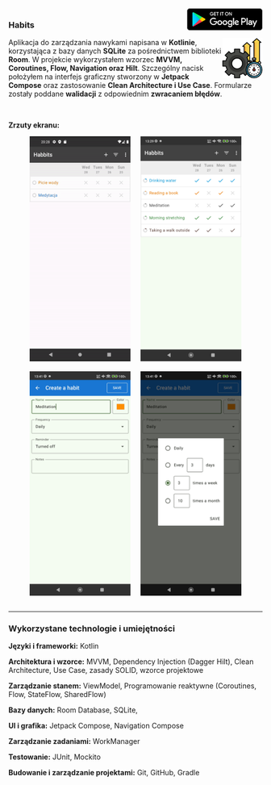 

<a href="https://play.google.com/store/apps/developer?id=anddev404">
    <img src="https://github.com/anddev404/TechNews/blob/main/images/Google_Play_Store_badge_EN.svg.png?raw=true" alt="Google Play Store Badge" width="150" align="right">
</a>


### Habits

<img src="https://github.com/anddev404/Habits/blob/main/screenshots/icon_habit.png?raw=true" alt="Habits Icon" width="80" align="right">

Aplikacja do zarządzania nawykami napisana w **Kotlinie**, korzystająca z bazy danych **SQLite** za pośrednictwem biblioteki **Room**. W projekcie wykorzystałem wzorzec **MVVM, Coroutines, Flow, Navigation oraz Hilt**. Szczególny nacisk położyłem na interfejs graficzny stworzony w **Jetpack Compose** oraz zastosowanie **Clean Architecture i Use Case**. Formularze zostały poddane **walidacji** z odpowiednim **zwracaniem błędów**.


<br>

**Zrzuty ekranu:**

<div style="display: flex; flex-wrap: wrap; justify-content: center; gap: 20px;">

 <img src="https://github.com/anddev404/anddev404/blob/main/gifs/habits.gif?raw=true" alt="GIF 4" style="max-width: 100%; height: auto; width: 200px;">

 <img src="https://github.com/anddev404/Habits/blob/main/screenshots/main_portrait.jpg?raw=truee" alt="GIF 3" style="max-width: 100%; height: auto; width: 200px;">


 <img src="https://github.com/anddev404/Habits/blob/main/screenshots/create.jpg?raw=true" alt="GIF 1" style="max-width: 100%; height: auto; width: 200px;">

  <img src="https://github.com/anddev404/Habits/blob/main/screenshots/create_dialog.jpg?raw=true" alt="GIF 2" style="max-width: 100%; height: auto; width: 200px;">

</div>


<br>

---



### Wykorzystane technologie i umiejętności

**Języki i frameworki:** Kotlin

**Architektura i wzorce:** MVVM, Dependency Injection (Dagger Hilt), Clean Architecture, Use Case, zasady SOLID, wzorce projektowe

**Zarządzanie stanem:** ViewModel, Programowanie reaktywne (Coroutines, Flow, StateFlow, SharedFlow)

**Bazy danych:** Room Database, SQLite,

**UI i grafika:** Jetpack Compose, Navigation Compose

**Zarządzanie zadaniami:** WorkManager

**Testowanie:** JUnit, Mockito

**Budowanie i zarządzanie projektami:** Git, GitHub, Gradle
